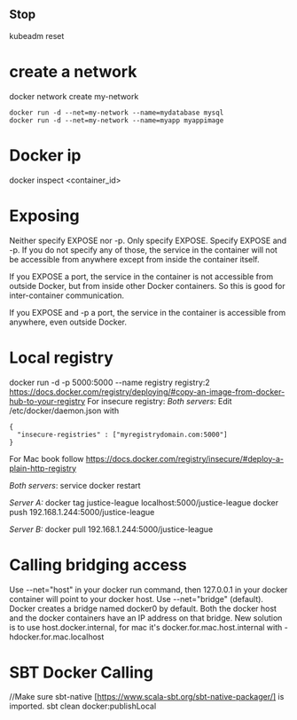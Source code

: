 ## Stop
kubeadm reset

# create a  network
docker network create my-network
```
docker run -d --net=my-network --name=mydatabase mysql
docker run -d --net=my-network --name=myapp myappimage
```

# Docker ip
docker inspect <container_id>

# Exposing
Neither specify EXPOSE nor -p.
Only specify EXPOSE.
Specify EXPOSE and -p.
If you do not specify any of those, the service in the container will not be accessible from anywhere except from inside the container itself.

If you EXPOSE a port, the service in the container is not accessible from outside Docker, but from inside other Docker containers. So this is good for inter-container communication.

If you EXPOSE and -p a port, the service in the container is accessible from anywhere, even outside Docker.

# Local registry
docker run -d -p 5000:5000 --name registry registry:2
https://docs.docker.com/registry/deploying/#copy-an-image-from-docker-hub-to-your-registry
For insecure registry:
*Both servers*:
Edit /etc/docker/daemon.json with
```
{
  "insecure-registries" : ["myregistrydomain.com:5000"]
}
```
For Mac book follow https://docs.docker.com/registry/insecure/#deploy-a-plain-http-registry

*Both servers*:
service docker restart

*Server A:*
docker tag justice-league localhost:5000/justice-league
docker push 192.168.1.244:5000/justice-league

*Server B:*
docker pull 192.168.1.244:5000/justice-league

# Calling bridging access
Use --net="host" in your docker run command, then 127.0.0.1 in your docker container will point to your docker host.
Use --net="bridge" (default). Docker creates a bridge named docker0 by default. Both the docker host and the docker containers have an IP address on that bridge.
New solution is to use host.docker.internal, for mac it's docker.for.mac.host.internal with -hdocker.for.mac.localhost

# SBT Docker Calling
//Make sure sbt-native [https://www.scala-sbt.org/sbt-native-packager/] is imported.
sbt clean docker:publishLocal
